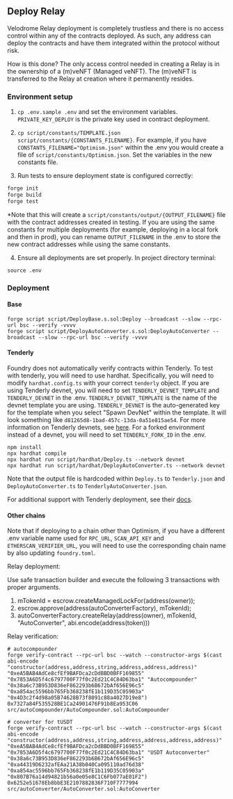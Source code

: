 ## Deploy Relay

Velodrome Relay deployment is completely trustless and there is no access control within any of the
contracts deployed. As such, any address can deploy the contracts and have them integrated within
the protocol without risk.

How is this done? The only access control needed in creating a Relay is in the ownership of a
(m)veNFT (Managed veNFT). The (m)veNFT is transferred to the Relay at creation where it permanently
resides.

### Environment setup

1. `cp .env.sample .env` and set the environment variables. `PRIVATE_KEY_DEPLOY` is the private key
   used in contract deployment.

2. `cp script/constants/TEMPLATE.json script/constants/{CONSTANTS_FILENAME}`. For example, if you
   have `CONSTANTS_FILENAME="Optimism.json"` within the .env you would create a file of
   `script/constants/Optimism.json`. Set the variables in the new constants file.

3. Run tests to ensure deployment state is configured correctly:

```ml
forge init
forge build
forge test
```

\*Note that this will create a `script/constants/output/{OUTPUT_FILENAME}` file with the contract
addresses created in testing. If you are using the same constants for multiple deployments (for
example, deploying in a local fork and then in prod), you can rename `OUTPUT_FILENAME` in the .env
to store the new contract addresses while using the same constants.

4. Ensure all deployments are set properly. In project directory terminal:

```
source .env
```

### Deployment

#### Base

```
forge script script/DeployBase.s.sol:Deploy --broadcast --slow --rpc-url bsc --verify -vvvv
forge script script/DeployAutoConverter.s.sol:DeployAutoConverter --broadcast --slow --rpc-url bsc --verify -vvvv
```

#### Tenderly

Foundry does not automatically verify contracts within Tenderly. To test with tenderly, you will
need to use hardhat. Specifically, you will need to modify `hardhat.config.ts` with your correct
`tenderly` object. If you are using Tenderly devnet, you will need to set `TENDERLY_DEVNET_TEMPLATE`
and `TENDERLY_DEVNET` in the .env. `TENDERLY_DEVNET_TEMPLATE` is the name of the devnet template you
are using. `TENDERLY_DEVNET` is the auto-generated key for the template when you select "Spawn
DevNet" within the template. It will look something like `d81265d8-1bad-457c-13da-0a51e815ae54`. For
more information on Tenderly devnets, see [here](https://docs.tenderly.co/devnets/intro-to-devnets).
For a forked environment instead of a devnet, you will need to set `TENDERLY_FORK_ID` in the .env.

```
npm install
npx hardhat compile
npx hardhat run script/hardhat/Deploy.ts --network devnet
npx hardhat run script/hardhat/DeployAutoConverter.ts --network devnet
```

Note that the output file is hardcoded within `Deploy.ts` to `Tenderly.json` and
`DeployAutoConverter.ts` to `TenderlyAutoConverter.json`.

For additional support with Tenderly deployment, see their
[docs](https://github.com/Tenderly/hardhat-tenderly/tree/master/packages/tenderly-hardhat).

#### Other chains

Note that if deploying to a chain other than Optimism, if you have a different .env variable name
used for `RPC_URL`, `SCAN_API_KEY` and `ETHERSCAN_VERIFIER_URL`, you will need to use the
corresponding chain name by also updating `foundry.toml`.


Relay deployment:

Use safe transaction builder and execute the following 3 transactions with proper arguments.

1) mTokenId = escrow.createManagedLockFor(address(owner));
2) escrow.approve(address(autoConverterFactory), mTokenId);
3) autoConverterFactory.createRelay(address(owner), mTokenId, "AutoConverter", abi.encode(address(token)))

Relay verification:

```
# autocompounder
forge verify-contract --rpc-url bsc --watch --constructor-args $(cast abi-encode "constructor(address,address,string,address,address,address)" "0xeA5BAB4AdCe8cfEf9BAFDca2cDdBBD0BFF169855" "0x7853A6D5f4c6797700F77f0c2Ed21C4C84D63ba1" "Autocompounder" "0x38a6c73B953D836eF862293b6B672bAf656E96c5" "0xa854ac5596bb765Fb368238fE1b119D35C05903a" "0x4D3c2f4d98a05B74628B73f8091c88a4027D19e8")  0x7327a84F535528BE1Ca24901476F91b8Ea953C06 src/autoCompounder/AutoCompounder.sol:AutoCompounder

# converter for tUSDT
forge verify-contract --rpc-url bsc --watch --constructor-args $(cast abi-encode "constructor(address,address,string,address,address,address,address)" "0xeA5BAB4AdCe8cfEf9BAFDca2cDdBBD0BFF169855" "0x7853A6D5f4c6797700F77f0c2Ed21C4C84D63ba1" "USDT Autoconverter" "0x38a6c73B953D836eF862293b6B672bAf656E96c5" "0xa44319D6232afEAa21A38b040Ca095110ad76d38" "0xa854ac5596bb765Fb368238fE1b119D35C05903a" "0x807B76a14d94821b56a0e05e8C1C6Fb077aE01F2") 0x6252e51678Eb8bbE3E2107882836F710F7777994 src/autoConverter/AutoConverter.sol:AutoConverter
```
